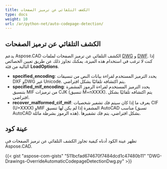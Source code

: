 ```yaml
---
title: الكشف التلقائي عن ترميز الصفحات
type: docs
weight: 10
url: /ar/python-net/auto-codepage-detection/
---
```


## **الكشف التلقائي عن ترميز الصفحات**

يدعم Aspose.CAD الكشف التلقائي عن ترميز الصفحات لملفات [DWG](https://docs.fileformat.com/cad/dwg/) و [DWF](https://docs.fileformat.com/cad/dwf/). إذا كنت لا ترغب في استخدام هذه الميزة، يمكنك تجاوز ذلك عن طريق تعيين الخصائص التالية من فئة **LoadOptions**.

- **specified_encoding**: يحدد الترميز المستخدم لقراءة بيانات النص من تنسيقات DXF وDWG غير Unicode. يتم اكتشافه تلقائيًا بشكل افتراضي.
- **specified_mif_encoding**: يحدد الترميز المستخدم لقراءة الرموز المشفرة بتنسيق MIF من ترميزات CJK (تنسيق M+nXXXX). يتم اكتشافه تلقائيًا بشكل افتراضي.
- **recover_malformed_cif_mif**: يعرف ما إذا كان سيتم فك تشفير شخصيات CIF (U+XXXX) وMIF المشفرة إذا لم يكن لها تنسيق AutoCAD مناسب (تسبق AutoCAD هذه الرموز بشرطة مائلة). بشكل افتراضي، يتم فك تشفيرها.

## عينة كود

تظهر عينة الكود أدناه كيفية تجاوز الكشف التلقائي عن ترميز الصفحات في Aspose.CAD.

{{< gist "aspose-com-gists" "511bcfad674670f7484dcd1c47480b11" "DWG-Drawings-OverrideAutomaticCodepageDetectionDwg.py" >}}
